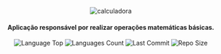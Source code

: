 <div  align="center">
  
![calculadora](https://user-images.githubusercontent.com/73259410/128953587-a21daa3d-9ae4-46bd-a9b3-d694d4d0f80e.png)

<h4>Aplicação responsável por realizar operações matemáticas básicas.</h4>
  
<p>
<img  alt="Language Top"  src="https://img.shields.io/github/languages/top/tamirespatrocinio/app10Dicas">
<img  alt="Languages Count"  src="https://img.shields.io/github/languages/count/tamirespatrocinio/app10Dicas">
<img  alt="Last Commit"  src="https://img.shields.io/github/last-commit/tamirespatrocinio/app10Dicas">
<img  alt="Repo Size"  src="https://img.shields.io/github/repo-size/tamirespatrocinio/app10Dicas">
</p>
